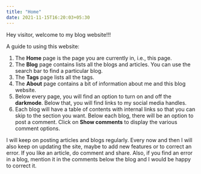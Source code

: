 ```yaml
---
title: "Home"
date: 2021-11-15T16:20:03+05:30
---
```


Hey visitor, welcome to my blog website!!!

A guide to using this website:

1. The **Home** page is the page you are currently in, i.e., this page.
2. The **Blog** page contains lists all the blogs and articles. You can use the search bar to find a particular blog.
3. The **Tags** page lists all the tags.
4. The **About** page contains a bit of information about me and this blog website.
5. Below every page, you will find an option to turn on and off the **darkmode**. Below that, you will find links to my social media handles.
6. Each blog will have a table of contents with internal links so that you can skip to the section you want. Below each blog, there will be an option to post a comment. Click on **Show comments** to display the various comment options.

I will keep on posting articles and blogs regularly. Every now and then I will also keep on updating the site, maybe to add new features or to correct an error. If you like an article, do comment and share. Also, if you find an error in a blog, mention it in the comments below the blog and I would be happy to correct it.
